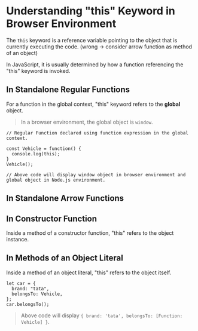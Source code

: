 # Understanding "this" Keyword in Browser Environment

The `this` keyword is a reference variable pointing to the object that is currently executing the code. (wrong -> consider arrow function as method of an object)

In JavaScript, it is usually determined by how a function referencing the "this" keyword is invoked.

## In Standalone Regular Functions

For a function in the global context, "this" keyword refers to the **global** object.

> In a browser environment, the global object is `window`.

```
// Regular Function declared using function expression in the global context.

const Vehicle = function() {
  console.log(this);
}
Vehicle();

// Above code will display window object in browser environment and global object in Node.js environment.
```

## In Standalone Arrow Functions

## In Constructor Function

Inside a method of a constructor function, "this" refers to the object instance.

## In Methods of an Object Literal

Inside a method of an object literal, "this" refers to the object itself.

```
let car = {
  brand: "tata",
  belongsTo: Vehicle,
};
car.belongsTo();
```

> Above code will display `{ brand: 'tata', belongsTo: [Function: Vehicle] }`.
